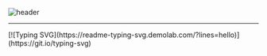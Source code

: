 ![header](https://capsule-render.vercel.app/api?type=venom&color=auto&height=200&text=GITHS&theme=radical&fontSize=90&section=header)
<hr>
[![Typing SVG](https://readme-typing-svg.demolab.com/?lines=hello)](https://git.io/typing-svg)
